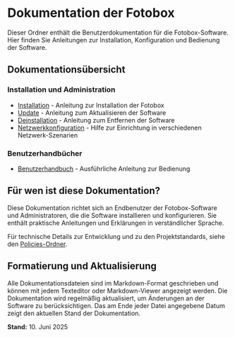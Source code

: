 # Dokumentation der Fotobox

Dieser Ordner enthält die Benutzerdokumentation für die Fotobox-Software. Hier finden Sie Anleitungen zur Installation, Konfiguration und Bedienung der Software.

## Dokumentationsübersicht

### Installation und Administration
- [Installation](installation.md) - Anleitung zur Installation der Fotobox
- [Update](update.md) - Anleitung zum Aktualisieren der Software
- [Deinstallation](remove.md) - Anleitung zum Entfernen der Software
- [Netzwerkkonfiguration](netzwerk.md) - Hilfe zur Einrichtung in verschiedenen Netzwerk-Szenarien

### Benutzerhandbücher
- [Benutzerhandbuch](benutzerhandbuch.md) - Ausführliche Anleitung zur Bedienung

## Für wen ist diese Dokumentation?

Diese Dokumentation richtet sich an Endbenutzer der Fotobox-Software und Administratoren, die die Software installieren und konfigurieren. Sie enthält praktische Anleitungen und Erklärungen in verständlicher Sprache.

Für technische Details zur Entwicklung und zu den Projektstandards, siehe den [Policies-Ordner](../policies/).

## Formatierung und Aktualisierung

Alle Dokumentationsdateien sind im Markdown-Format geschrieben und können mit jedem Texteditor oder Markdown-Viewer angezeigt werden. Die Dokumentation wird regelmäßig aktualisiert, um Änderungen an der Software zu berücksichtigen. Das am Ende jeder Datei angegebene Datum zeigt den aktuellen Stand der Dokumentation.

**Stand:** 10. Juni 2025
